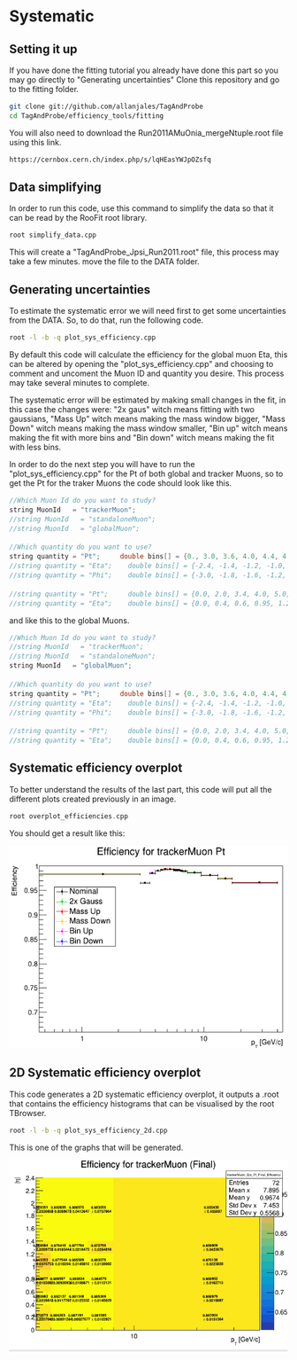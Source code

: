# Systematic

## Setting it up

If you have done the fitting tutorial you already have done this part so you may go directly to "Generating uncertainties"
Clone this repository and go to the fitting folder.

```sh
git clone git://github.com/allanjales/TagAndProbe
cd TagAndProbe/efficiency_tools/fitting
```

You will also need to download the Run2011AMuOnia_mergeNtuple.root file using this link.

```sh
https://cernbox.cern.ch/index.php/s/lqHEasYWJpOZsfq
```

## Data simplifying

In order to run this code, use this command to simplify the data so that it can be read by the RooFit root library.

```sh
root simplify_data.cpp 
```

This will create a "TagAndProbe_Jpsi_Run2011.root" file, this process may take a few minutes. move the file to the DATA folder.

## Generating uncertainties

To estimate the systematic error we will need first to get some uncertainties from the DATA. So, to do that, run the following code.

```sh
root -l -b -q plot_sys_efficiency.cpp
```

By default this code will calculate the efficiency for the global muon Eta, this can be altered by opening the "plot_sys_efficiency.cpp" and choosing to comment and uncoment the Muon ID and quantity you desire. This process may take several minutes to complete.

The systematic error will be estimated by making small changes in the fit, in this case the changes were: "2x gaus" witch means fitting with two gaussians, "Mass Up" witch means making the mass window bigger, "Mass Down" witch means making the mass window smaller, "Bin up" witch means making the fit with more bins and "Bin down" witch means making the fit with less bins.

In order to do the next step you will have to run the "plot_sys_efficiency.cpp" for the Pt of both global and tracker Muons, so to get the Pt for the traker Muons the code should look like this.

```cpp
//Which Muon Id do you want to study?
string MuonId   = "trackerMuon";
//string MuonId   = "standaloneMuon";
//string MuonId   = "globalMuon";

//Which quantity do you want to use?
string quantity = "Pt";     double bins[] = {0., 3.0, 3.6, 4.0, 4.4, 4.7, 5.0, 5.6, 5.8, 6.0, 6.2, 6.4, 6.6, 6.8, 7.3, 9.5, 13.0, 17.0, 40.};
//string quantity = "Eta";    double bins[] = {-2.4, -1.4, -1.2, -1.0, -0.8, -0.5, -0.2, 0, 0.2, 0.5, 0.8, 1.0, 1.2, 1.4, 2.4};
//string quantity = "Phi";    double bins[] = {-3.0, -1.8, -1.6, -1.2, -1.0, -0.7, -0.4, -0.2, 0, 0.2, 0.4, 0.7, 1.0, 1.2, 1.6, 1.8, 3.0};

//string quantity = "Pt";     double bins[] = {0.0, 2.0, 3.4, 4.0, 5.0, 6.0, 8.0, 10.0, 40.};
//string quantity = "Eta";    double bins[] = {0.0, 0.4, 0.6, 0.95, 1.2, 1.4, 1.6, 1.8, 2.4};
```

and like this to the global Muons.

```cpp
//Which Muon Id do you want to study?
//string MuonId   = "trackerMuon";
//string MuonId   = "standaloneMuon";
string MuonId   = "globalMuon";

//Which quantity do you want to use?
string quantity = "Pt";     double bins[] = {0., 3.0, 3.6, 4.0, 4.4, 4.7, 5.0, 5.6, 5.8, 6.0, 6.2, 6.4, 6.6, 6.8, 7.3, 9.5, 13.0, 17.0, 40.};
//string quantity = "Eta";    double bins[] = {-2.4, -1.4, -1.2, -1.0, -0.8, -0.5, -0.2, 0, 0.2, 0.5, 0.8, 1.0, 1.2, 1.4, 2.4};
//string quantity = "Phi";    double bins[] = {-3.0, -1.8, -1.6, -1.2, -1.0, -0.7, -0.4, -0.2, 0, 0.2, 0.4, 0.7, 1.0, 1.2, 1.6, 1.8, 3.0};

//string quantity = "Pt";     double bins[] = {0.0, 2.0, 3.4, 4.0, 5.0, 6.0, 8.0, 10.0, 40.};
//string quantity = "Eta";    double bins[] = {0.0, 0.4, 0.6, 0.95, 1.2, 1.4, 1.6, 1.8, 2.4};
```

## Systematic efficiency overplot

To better understand the results of the last part, this code will put all the different plots created previously in an image.

```cpp
root overplot_efficiencies.cpp
```

You should get a result like this:

![Efficiency Systematic Overplot](../../../../../images/analysis/cmsefficiency/Sys_Efficiency_overplot1d.png)

## 2D Systematic efficiency overplot

This code generates a 2D systematic efficiency overplot, it outputs a .root that contains the efficiency histograms that can be visualised by the root TBrowser.

```sh
root -l -b -q plot_sys_efficiency_2d.cpp 
```

This is one of the graphs that will be generated.

![Efficiency Systematic Overplot 2D](../../../../../images/analysis/cmsefficiency/Sys_Efficiency_overplot2d.png)
